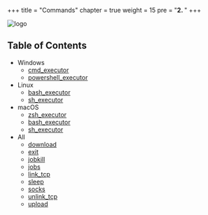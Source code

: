 +++
title = "Commands"
chapter = true
weight = 15
pre = "<b>2. </b>"
+++

![logo](/agents/odin/odin.svg?width=600px)

## Table of Contents

- Windows
    * [cmd_executor](/agents/odin/commands/cmd_executor/)
    * [powershell_executor](/agents/odin/commands/powershell_executor/)
- Linux
    * [bash_executor](/agents/odin/commands/bash_executor/)
    * [sh_executor](/agents/odin/commands/sh_executor/)
- macOS
    * [zsh_executor](/agents/odin/commands/zsh_executor/)
    * [bash_executor](/agents/odin/commands/bash_executor/)
    * [sh_executor](/agents/odin/commands/sh_executor/)
- All
    * [download](/agents/odin/commands/download/)
    * [exit](/agents/odin/commands/exit/)
    * [jobkill](/agents/odin/commands/jobkill/)
    * [jobs](/agents/odin/commands/jobs/)
    * [link_tcp](/agents/odin/commands/link_tcp/)
    * [sleep](/agents/odin/commands/sleep/)
    * [socks](/agents/odin/commands/socks/)
    * [unlink_tcp](/agents/odin/commands/unlink_tcp/)
    * [upload](/agents/odin/commands/upload/)
